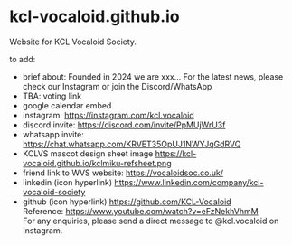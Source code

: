 # kcl-vocaloid.github.io
Website for KCL Vocaloid Society.

to add:
- brief about: Founded in 2024 we are xxx... For the latest news, please check our Instagram or join the Discord/WhatsApp
- TBA: voting link
- google calendar embed
- instagram: https://instagram.com/kcl.vocaloid
- discord invite: https://discord.com/invite/PpMUjWrU3f
- whatsapp invite: https://chat.whatsapp.com/KRVET35OpUJ1NWYJqGdRVQ
- KCLVS mascot design sheet image https://kcl-vocaloid.github.io/kclmiku-refsheet.png
- friend link to WVS website: https://vocaloidsoc.co.uk/
- linkedin (icon hyperlink) https://www.linkedin.com/company/kcl-vocaloid-society
- github (icon hyperlink) https://github.com/KCL-Vocaloid <br/>
 Reference: https://www.youtube.com/watch?v=eFzNekhVhmM <br/>
For any enquiries, please send a direct message to @kcl.vocaloid on Instagram.
